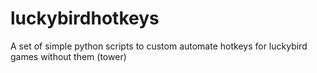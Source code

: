 # luckybirdhotkeys
A set of simple python scripts to custom automate hotkeys for luckybird games without them (tower)
